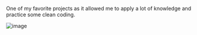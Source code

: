 One of my favorite projects as it allowed me to apply a lot of knowledge and practice some clean coding.


![image](https://user-images.githubusercontent.com/120687641/231166425-f3257b62-afbd-4231-91b3-cf5df453e0a3.png)
